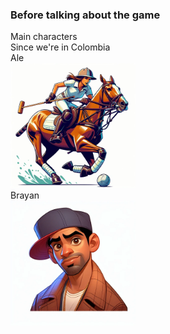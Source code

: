 ### Before talking about the game

<div class="r-stack r-stretch">
    <div data-fragment-index="0" class="fragment card">
        <div class="card-header">
            Main characters
        </div>
        <div class="card-body">
            Since we're in Colombia
        </div>
    </div>
    <div data-fragment-index="1" class="fragment card">
        <div class="card-header">
            Ale
        </div>
        <div class="card-body">
            <img src="slides/assets/ale.webp" alt="Alejandra" width="200px" />
        </div>
    </div>
    <div data-fragment-index="2" class="fragment card">
        <div class="card-header">
            Brayan
        </div>
        <div class="card-body">
            <img src="slides/assets/brayan.webp" alt="Brayan" width="200px" />
        </div>
    </div>
</div>
